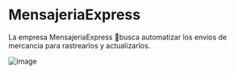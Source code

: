 # MensajeriaExpress
La empresa MensajeriaExpress 🏤busca automatizar los envios de mercancia para rastrearlos y actualizarlos.

![image](https://github.com/MensajeriaExpress-MaKaia/MensajeriaExpress/assets/94935847/02140e5c-b471-478c-865f-0d6ea8d766fd)

